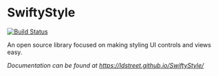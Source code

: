# SwiftyStyle
[![Build Status](https://travis-ci.org/ldstreet/SwiftyStyle.svg?branch=master)](https://travis-ci.org/ldstreet/SwiftyStyle)

An open source library focused on making styling UI controls and views easy.

*Documentation can be found at https://ldstreet.github.io/SwiftyStyle/*
